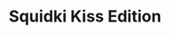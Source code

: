 ---
slug: squidki-kiss-edition
title: Squidki Kiss Edition
description: "Squidki Kiss Edition is an exciting online game. Play for free directly in your browser!"
icon: /images/new_mods/Sprunki Kiss Edition.png
url: https://wowtbc.net/sprunkin/sinner7/index.html?v=1.1
previewImage: /images/new_mods/Sprunki Kiss Edition.png
type: new mods

# SEO配置
seo:
  title: "Squidki Kiss Edition - Play Free Online Game | Fun Browser Games"
  description: "Squidki Kiss Edition - Play this fun online game for free in your browser. No download required!"
  ogImage: "/images/new_mods/Sprunki Kiss Edition.png"
  keywords: "squidki-kiss-edition, online game, browser game, free game, new mods game, play online"

videoUrls:
  - https://www.youtube.com/embed/example1
  - https://www.youtube.com/embed/example2

whyPlay:
  title: "Why Play Squidki Kiss Edition?"
  items:
    - "Immersive Gameplay: Squidki Kiss Edition offers an engaging and immersive gaming experience that will keep you entertained for hours"
    - "Challenging Levels: Test your skills with increasingly difficult challenges and obstacles"
    - "Beautiful Graphics: Enjoy stunning visuals and smooth animations that bring the game world to life"
    - "Regular Updates: New content and features are added regularly to keep the game fresh and exciting"
    - "Free to Play: Experience all the fun without spending a penny"
    - "Community Features: Connect with other players, share strategies, and compete for high scores"
    - "Cross-Platform: Play on any device with a web browser, no downloads required"

features:
  title: "Key Features of Squidki Kiss Edition"
  image: "/images/new_mods/Sprunki Kiss Edition.png"
  items:
    - "Intuitive Controls: Easy to learn controls make Squidki Kiss Edition accessible for players of all skill levels"
    - "Multiple Game Modes: Enjoy various gameplay options that provide different challenges and experiences"
    - "Character Customization: Personalize your gaming experience with unique characters and items"
    - "Achievement System: Complete special tasks to earn rewards and recognition"
    - "Leaderboards: Compete with players worldwide and see who can achieve the highest scores"

characteristics:
  title: "Game Characteristics"
  image: "/images/new_mods/Sprunki Kiss Edition.png"
  items:
    - "Genre: New mods game with elements of strategy and skill"
    - "Difficulty: Suitable for both casual gamers and those seeking a challenge"
    - "Play Time: Quick sessions or extended gameplay, depending on your preference"
    - "Art Style: Vibrant and engaging visuals that enhance the gaming experience"
    - "Sound Design: Immersive audio that complements the gameplay perfectly"

info: "Squidki Kiss Edition is an exciting online game that offers players a unique and engaging gaming experience. With its intuitive controls, stunning visuals, and challenging gameplay, Squidki Kiss Edition provides hours of entertainment for players of all ages and skill levels. Whether you're looking for a quick gaming session during a break or an extended play session, Squidki Kiss Edition delivers an immersive experience that will keep you coming back for more. The game features multiple levels of increasing difficulty, ensuring that players are constantly challenged as they progress. With regular updates adding new content and features, Squidki Kiss Edition remains fresh and exciting, providing endless entertainment options for its growing community of players."

howToPlayIntro: "Welcome to Squidki Kiss Edition! This guide will walk you through the basics and help you master the game. Whether you're a beginner or looking to improve your skills, these tips and instructions will enhance your gaming experience."

howToPlaySteps:
  - title: "Getting Started"
    description: "Begin your Squidki Kiss Edition adventure by familiarizing yourself with the controls. Use your keyboard or mouse to navigate through the game interface. The tutorial will guide you through the basic mechanics and help you understand the objectives."
  - title: "Understanding the Objectives"
    description: "In Squidki Kiss Edition, your main goal is to progress through levels by completing specific objectives. Each level presents unique challenges that require different strategies and approaches."
  - title: "Mastering the Controls"
    description: "Practice using the controls to improve your precision and reaction time. Squidki Kiss Edition requires quick reflexes and strategic thinking to overcome obstacles and defeat opponents."
  - title: "Utilizing Power-ups"
    description: "Collect power-ups throughout the game to enhance your abilities and overcome difficult challenges. Each power-up offers unique advantages that can be crucial for success."
  - title: "Developing Strategies"
    description: "As you progress in Squidki Kiss Edition, develop effective strategies for different scenarios. Analyze patterns, anticipate challenges, and adapt your approach to maximize your performance."

faq:
  title: "Frequently Asked Questions about Squidki Kiss Edition"
  items:
    - question: "Is Squidki Kiss Edition free to play?"
      answer: "Yes, Squidki Kiss Edition is completely free to play directly in your web browser. No downloads or purchases are required to enjoy the full game experience."
    - question: "Can I play Squidki Kiss Edition on mobile devices?"
      answer: "Yes, Squidki Kiss Edition is optimized for both desktop and mobile play. You can enjoy the game on any device with a web browser and internet connection."
    - question: "Are there any in-game purchases?"
      answer: "While Squidki Kiss Edition is free to play, there may be optional in-game purchases available for cosmetic items or additional features that don't affect core gameplay."
    - question: "How often is Squidki Kiss Edition updated?"
      answer: "The developers regularly update Squidki Kiss Edition with new content, features, and improvements based on player feedback and game performance."
    - question: "Can I play Squidki Kiss Edition offline?"
      answer: "Currently, Squidki Kiss Edition requires an internet connection to play as it's a browser-based online game."
    - question: "Is Squidki Kiss Edition suitable for children?"
      answer: "Yes, Squidki Kiss Edition is designed to be family-friendly and suitable for players of all ages."
    - question: "How do I report bugs or issues?"
      answer: "If you encounter any problems while playing Squidki Kiss Edition, you can report them through the game's support page or contact the developers directly through their website."
    - question: "Still Have Questions?"
      answer: "If you have additional questions about Squidki Kiss Edition that aren't covered in this FAQ, please visit our support center or contact our customer service team for assistance."
---